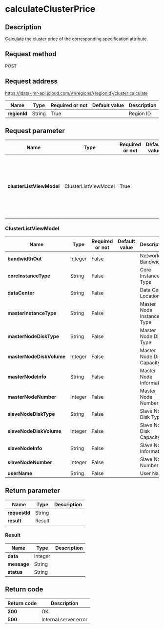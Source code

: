 # calculateClusterPrice


## Description
Calculate the cluster price of the corresponding specification attribute

## Request method
POST

## Request address
https://idata-jmr-api.jcloud.com/v1/regions/{regionId}/cluster:calculate

|Name|Type|Required or not|Default value|Description|
|---|---|---|---|---|
|**regionId**|String|True||Region ID|

## Request parameter
|Name|Type|Required or not|Default value|Description|
|---|---|---|---|---|
|**clusterListViewModel**|ClusterListViewModel|True||Cluster information views need to be transferred in except for userName and data Center|

### ClusterListViewModel
|Name|Type|Required or not|Default value|Description|
|---|---|---|---|---|
|**bandwidthOut**|Integer|False||Network Bandwidth|
|**coreInstanceType**|String|False||Core Instance Type|
|**dataCenter**|String|False||Data Center Location|
|**masterInstanceType**|String|False||Master Node Instance Type|
|**masterNodeDiskType**|String|False||Master Node Disk Type|
|**masterNodeDiskVolume**|Integer|False||Master Node Disk Capacity|
|**masterNodeInfo**|String|False||Master Node Information|
|**masterNodeNumber**|Integer|False||Master Node Number|
|**slaveNodeDiskType**|String|False||Slave Node Disk Type|
|**slaveNodeDiskVolume**|Integer|False||Slave Node Disk Capacity|
|**slaveNodeInfo**|String|False||Slave Node Information|
|**slaveNodeNumber**|Integer|False||Slave Node Number|
|**userName**|String|False||User Name|

## Return parameter
|Name|Type|Description|
|---|---|---|
|**requestId**|String||
|**result**|Result||


### Result
|Name|Type|Description|
|---|---|---|
|**data**|Integer||
|**message**|String||
|**status**|String||

## Return code
|Return code|Description|
|---|---|
|**200**|OK|
|**500**|Internal server error|
